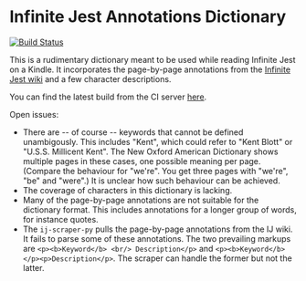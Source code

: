 # Infinite Jest Annotations Dictionary

[![Build Status](https://travis-ci.org/frececroka/ij-dict.svg?branch=master)](https://travis-ci.org/frececroka/ij-dict)

This is a rudimentary dictionary meant to be used while reading Infinite Jest on a Kindle. It incorporates the page-by-page annotations from the [Infinite Jest wiki](http://infinitejest.wallacewiki.com/) and a few character descriptions.

You can find the latest build from the CI server [here](https://s3.amazonaws.com/ij-dict/ij-dict.mobi).

Open issues:

+ There are -- of course -- keywords that cannot be defined unambigously. This includes "Kent", which could refer to "Kent Blott" or "U.S.S. Millicent Kent". The New Oxford American Dictionary shows multiple pages in these cases, one possible meaning per page. (Compare the behaviour for "we're". You get three pages with "we're", "be" and "were".) It is unclear how such behaviour can be achieved.
+ The coverage of characters in this dictionary is lacking.
+ Many of the page-by-page annotations are not suitable for the dictionary format. This includes annotations for a longer group of words, for instance quotes.
+ The `ij-scraper-py` pulls the page-by-page annotations from the IJ wiki. It fails to parse some of these annotations. The two prevailing markups are `<p><b>Keyword</b> <br/> Description</p>` and `<p><b>Keyword</b></p><p>Description</p>`. The scraper can handle the former but not the latter.
